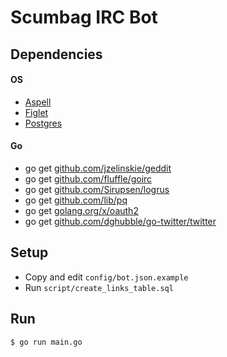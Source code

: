 # Scumbag IRC Bot

## Dependencies

#### OS
* [Aspell](http://aspell.net/)
* [Figlet](http://www.figlet.org/)
* [Postgres](https://www.postgresql.org/)

#### Go
* go get [github.com/jzelinskie/geddit](https://github.com/jzelinskie/geddit)
* go get [github.com/fluffle/goirc](https://github.com/fluffle/goirc)
* go get [github.com/Sirupsen/logrus](https://github.com/Sirupsen/logrus)
* go get [github.com/lib/pq](https://github.com/lib/pq)
* go get [golang.org/x/oauth2](https://godoc.org/golang.org/x/oauth2)
* go get [github.com/dghubble/go-twitter/twitter](https://github.com/dghubble/go-twitter)

## Setup

* Copy and edit `config/bot.json.example`
* Run `script/create_links_table.sql`

## Run

`$ go run main.go`
